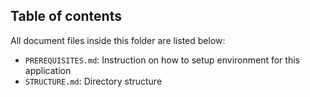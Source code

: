 ## Table of contents

All document files inside this folder are listed below:

  - `PREREQUISITES.md`: Instruction on how to setup environment for this application
  - `STRUCTURE.md`: Directory structure